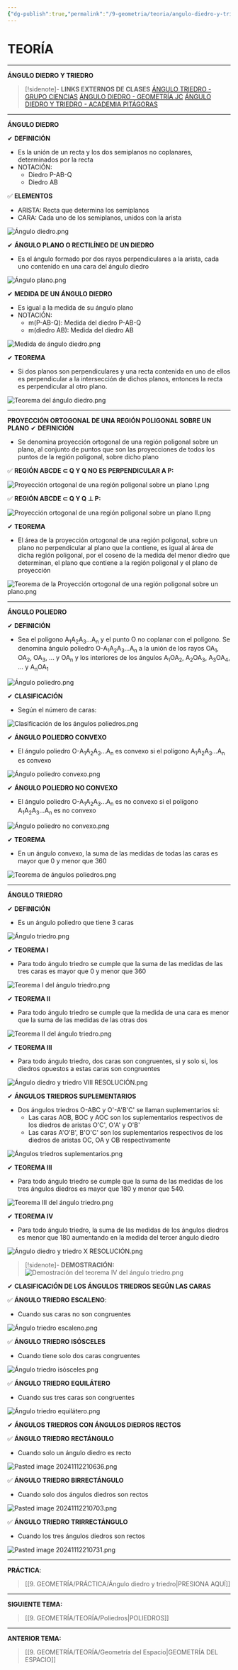 ```yaml
---
{"dg-publish":true,"permalink":"/9-geometria/teoria/angulo-diedro-y-triedro/","tags":["Geometría","Teoría"]}
---
```


# TEORÍA
---
**ÁNGULO DIEDRO Y TRIEDRO**  

>[!sidenote]- **LINKS EXTERNOS DE CLASES** 
>[ÁNGULO TRIEDRO - GRUPO CIENCIAS](https://www.youtube.com/watch?v=h5KBLJOsPgk) 
>[ÁNGULO DIEDRO - GEOMETRÍA JC](https://www.youtube.com/watch?v=IuIpVIRdYTU) 
>[ÁNGULO DIEDRO Y TRIEDRO - ACADEMIA PITÁGORAS](https://www.youtube.com/watch?v=Qu731eJazQM) 

---
**ÁNGULO DIEDRO** 

✔ **DEFINICIÓN**
- Es la unión de un recta y los dos semiplanos no coplanares, determinados por la recta
- NOTACIÓN: 
	- Diedro P-AB-Q 
	- Diedro AB

✅ **ELEMENTOS** 
- ARISTA: Recta que determina los semiplanos
- CARA: Cada uno de los semiplanos, unidos con la arista

![Ángulo diedro.png](/img/user/1.%20ELEMENTOS%20GR%C3%81FICOS/%C3%81ngulo%20diedro.png)

✔ **ÁNGULO PLANO O RECTILÍNEO DE UN DIEDRO** 
- Es el ángulo formado por dos rayos perpendiculares a la arista, cada uno contenido en una cara del ángulo diedro

![Ángulo plano.png](/img/user/1.%20ELEMENTOS%20GR%C3%81FICOS/%C3%81ngulo%20plano.png)

✔ **MEDIDA DE UN ÁNGULO DIEDRO** 
- Es igual a la medida de su ángulo plano
- NOTACIÓN:
	- m(P-AB-Q): Medida del diedro P-AB-Q
	- m(diedro AB): Medida del diedro AB

![Medida de ángulo diedro.png](/img/user/1.%20ELEMENTOS%20GR%C3%81FICOS/Medida%20de%20%C3%A1ngulo%20diedro.png)

✔ **TEOREMA**
- Si dos planos son perpendiculares y una recta contenida en uno de ellos es perpendicular a la intersección de dichos planos, entonces la recta es perpendicular al otro plano.

![Teorema del ángulo diedro.png](/img/user/1.%20ELEMENTOS%20GR%C3%81FICOS/Teorema%20del%20%C3%A1ngulo%20diedro.png)

---
**PROYECCIÓN ORTOGONAL DE UNA REGIÓN POLIGONAL SOBRE UN PLANO** 
✔ **DEFINICIÓN** 
- Se denomina proyección ortogonal de una región poligonal sobre un plano, al conjunto de puntos que son las proyecciones de todos los puntos de la región poligonal, sobre dicho plano

✅ **REGIÓN ABCDE ⊂ Q Y Q NO ES PERPENDICULAR A P:** 

![Proyección ortogonal de una región poligonal sobre un plano I.png](/img/user/1.%20ELEMENTOS%20GR%C3%81FICOS/Proyecci%C3%B3n%20ortogonal%20de%20una%20regi%C3%B3n%20poligonal%20sobre%20un%20plano%20I.png)

✅ **REGIÓN ABCDE ⊂ Q Y Q ⊥ P:** 

![Proyección ortogonal de una región poligonal sobre un plano II.png](/img/user/1.%20ELEMENTOS%20GR%C3%81FICOS/Proyecci%C3%B3n%20ortogonal%20de%20una%20regi%C3%B3n%20poligonal%20sobre%20un%20plano%20II.png)

✔ **TEOREMA** 
- El área de la proyección ortogonal de una región poligonal, sobre un plano no perpendicular al plano que la contiene, es igual al área de dicha región poligonal, por el coseno de la medida del menor diedro que determinan, el plano que contiene a la región poligonal y el plano de proyección

![Teorema de la Proyección ortogonal de una región poligonal sobre un plano.png](/img/user/1.%20ELEMENTOS%20GR%C3%81FICOS/Teorema%20de%20la%20Proyecci%C3%B3n%20ortogonal%20de%20una%20regi%C3%B3n%20poligonal%20sobre%20un%20plano.png)

---
**ÁNGULO POLIEDRO**

✔ **DEFINICIÓN** 
- Sea el polígono A<sub>1</sub>A<sub>2</sub>A<sub>3</sub>...A<sub>n</sub> y el punto O no coplanar con el polígono. Se denomina ángulo poliedro O-A<sub>1</sub>A<sub>2</sub>A<sub>3</sub>...A<sub>n</sub> a la unión de los rayos OA<sub>1</sub>, OA<sub>2</sub>, OA<sub>3</sub>, ... y OA<sub>n</sub> y los interiores de los ángulos A<sub>1</sub>OA<sub>2</sub>, A<sub>2</sub>OA<sub>3</sub>, A<sub>3</sub>OA<sub>4</sub>, ... y A<sub>n</sub>OA<sub>1</sub> 

![Ángulo poliedro.png](/img/user/1.%20ELEMENTOS%20GR%C3%81FICOS/%C3%81ngulo%20poliedro.png)

✔ **CLASIFICACIÓN**
- Según el número de caras:

![Clasificación de los ángulos poliedros.png](/img/user/1.%20ELEMENTOS%20GR%C3%81FICOS/Clasificaci%C3%B3n%20de%20los%20%C3%A1ngulos%20poliedros.png)

✔ **ÁNGULO POLIEDRO CONVEXO** 
- El ángulo poliedro O-A<sub>1</sub>A<sub>2</sub>A<sub>3</sub>...A<sub>n</sub> es convexo si el polígono A<sub>1</sub>A<sub>2</sub>A<sub>3</sub>...A<sub>n</sub> es convexo

![Ángulo poliedro convexo.png](/img/user/1.%20ELEMENTOS%20GR%C3%81FICOS/%C3%81ngulo%20poliedro%20convexo.png)

✔ **ÁNGULO POLIEDRO NO CONVEXO** 
- El ángulo poliedro O-A<sub>1</sub>A<sub>2</sub>A<sub>3</sub>...A<sub>n</sub> es no convexo si el polígono A<sub>1</sub>A<sub>2</sub>A<sub>3</sub>...A<sub>n</sub> es no convexo

![Ángulo poliedro no convexo.png](/img/user/1.%20ELEMENTOS%20GR%C3%81FICOS/%C3%81ngulo%20poliedro%20no%20convexo.png)

✔ **TEOREMA**
- En un ángulo convexo, la suma de las medidas de todas las caras es mayor que 0 y menor que 360

![Teorema de ángulos poliedros.png](/img/user/1.%20ELEMENTOS%20GR%C3%81FICOS/Teorema%20de%20%C3%A1ngulos%20poliedros.png)

---
**ÁNGULO TRIEDRO** 

✔ **DEFINICIÓN**
- Es un ángulo poliedro que tiene 3 caras

![Ángulo triedro.png](/img/user/1.%20ELEMENTOS%20GR%C3%81FICOS/%C3%81ngulo%20triedro.png)

✔ **TEOREMA I** 
- Para todo ángulo triedro se cumple que la suma de las medidas de las tres caras es mayor que 0 y menor que 360

![Teorema I del ángulo triedro.png](/img/user/1.%20ELEMENTOS%20GR%C3%81FICOS/Teorema%20I%20del%20%C3%A1ngulo%20triedro.png)

✔ **TEOREMA II** 
- Para todo ángulo triedro se cumple que la medida de una cara es menor que la suma de las medidas de las otras dos

![Teorema II del ángulo triedro.png](/img/user/1.%20ELEMENTOS%20GR%C3%81FICOS/Teorema%20II%20del%20%C3%A1ngulo%20triedro.png)

✔ **TEOREMA III** 
- Para todo ángulo triedro, dos caras son congruentes, si y solo si, los diedros opuestos a estas caras son congruentes

![Ángulo diedro y triedro VIII RESOLUCIÓN.png](/img/user/1.%20ELEMENTOS%20GR%C3%81FICOS/%C3%81ngulo%20diedro%20y%20triedro%20VIII%20RESOLUCI%C3%93N.png)

✔ **ÁNGULOS TRIEDROS SUPLEMENTARIOS**
- Dos ángulos triedros O-ABC y O'-A'B'C' se llaman suplementarios si:
	- Las caras AOB, BOC y AOC son los suplementarios respectivos de los diedros de aristas O'C', O'A' y O'B'
	- Las caras A'O'B', B'O'C' son los suplementarios respectivos de los diedros de aristas OC, OA y OB respectivamente

![Ángulos triedros suplementarios.png](/img/user/1.%20ELEMENTOS%20GR%C3%81FICOS/%C3%81ngulos%20triedros%20suplementarios.png)

✔ **TEOREMA III** 
- Para todo ángulo triedro se cumple que la suma de las medidas de los tres ángulos diedros es mayor que 180 y menor que 540.

![Teorema III del ángulo triedro.png](/img/user/1.%20ELEMENTOS%20GR%C3%81FICOS/Teorema%20III%20del%20%C3%A1ngulo%20triedro.png)

✔ **TEOREMA IV** 
- Para todo ángulo triedro, la suma de las medidas de los ángulos diedros es menor que 180 aumentando en la medida del tercer ángulo diedro

![Ángulo diedro y triedro X RESOLUCIÓN.png](/img/user/1.%20ELEMENTOS%20GR%C3%81FICOS/%C3%81ngulo%20diedro%20y%20triedro%20X%20RESOLUCI%C3%93N.png)

>[!sidenote]- **DEMOSTRACIÓN:** 
>![Demostración del teorema IV del ángulo triedro.png](/img/user/1.%20ELEMENTOS%20GR%C3%81FICOS/Demostraci%C3%B3n%20del%20teorema%20IV%20del%20%C3%A1ngulo%20triedro.png)

✔ **CLASIFICACIÓN DE LOS ÁNGULOS TRIEDROS SEGÚN LAS CARAS**

✅ **ÁNGULO TRIEDRO ESCALENO**:
- Cuando sus caras no son congruentes

![Ángulo triedro escaleno.png](/img/user/1.%20ELEMENTOS%20GR%C3%81FICOS/%C3%81ngulo%20triedro%20escaleno.png)

✅ **ÁNGULO TRIEDRO ISÓSCELES** 
- Cuando tiene solo dos caras congruentes

![Ángulo triedro isósceles.png](/img/user/1.%20ELEMENTOS%20GR%C3%81FICOS/%C3%81ngulo%20triedro%20is%C3%B3sceles.png)

✅ **ÁNGULO TRIEDRO EQUILÁTERO** 
- Cuando sus tres caras son congruentes

![Ángulo triedro equilátero.png](/img/user/1.%20ELEMENTOS%20GR%C3%81FICOS/%C3%81ngulo%20triedro%20equil%C3%A1tero.png)

✔ **ÁNGULOS TRIEDROS CON ÁNGULOS DIEDROS RECTOS**

✅ **ÁNGULO TRIEDRO RECTÁNGULO** 
- Cuando solo un ángulo diedro es recto

![Pasted image 20241112210636.png](/img/user/1.%20ELEMENTOS%20GR%C3%81FICOS/Pasted%20image%2020241112210636.png)

✅ **ÁNGULO TRIEDRO BIRRECTÁNGULO**
- Cuando solo dos ángulos diedros son rectos

![Pasted image 20241112210703.png](/img/user/1.%20ELEMENTOS%20GR%C3%81FICOS/Pasted%20image%2020241112210703.png)

✅ **ÁNGULO TRIEDRO TRIRRECTÁNGULO** 
- Cuando los tres ángulos diedros son rectos

![Pasted image 20241112210731.png](/img/user/1.%20ELEMENTOS%20GR%C3%81FICOS/Pasted%20image%2020241112210731.png)

---
**PRÁCTICA**:
>[[9. GEOMETRÍA/PRÁCTICA/Ángulo diedro y triedro\|PRESIONA AQUÍ]]

---
**SIGUIENTE TEMA:** 
>[[9. GEOMETRÍA/TEORÍA/Poliedros\|POLIEDROS]]

---
**ANTERIOR TEMA:** 
>[[9. GEOMETRÍA/TEORÍA/Geometría del Espacio\|GEOMETRÍA DEL ESPACIO]]

